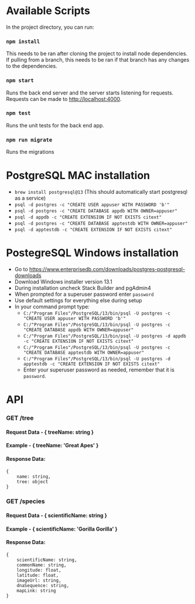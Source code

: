 # Available Scripts

In the project directory, you can run:
### `npm install`
This needs to be ran after cloning the project to install node dependencies. If pulling from a branch, this needs to be
ran if that branch has any changes to the dependencies.

### `npm start`

Runs the back end server and the server starts listening for requests. Requests can be made to
[http://localhost:4000](http://localhost:4000).

### `npm test`

Runs the unit tests for the back end app.

### `npm run migrate`

Runs the migrations

# PostgreSQL MAC installation
* `brew install postgresql@13` (This should automatically start postgresql as a service)
* `psql -d postgres -c "CREATE USER appuser WITH PASSWORD 'b'"`
* `psql -d postgres -c "CREATE DATABASE appdb WITH OWNER=appuser"`
* `psql -d appdb -c "CREATE EXTENSION IF NOT EXISTS citext"`
* `psql -d postgres -c "CREATE DATABASE apptestdb WITH OWNER=appuser"`
* `psql -d apptestdb -c "CREATE EXTENSION IF NOT EXISTS citext"`

# PostegreSQL Windows installation
* Go to https://www.enterprisedb.com/downloads/postgres-postgresql-downloads
* Download Windows installer version 13.1
* During installation uncheck Stack Builder and pgAdmin4
* When prompted for a superuser password enter `password`
* Use default settings for everything else during setup
* In your command prompt type:
  * `C:/"Program Files"/PostgreSQL/13/bin/psql -U postgres -c "CREATE USER appuser WITH PASSWORD 'b'"`
  * `C:/"Program Files"/PostgreSQL/13/bin/psql -U postgres -c "CREATE DATABASE appdb WITH OWNER=appuser"`
  * `C:/"Program Files"/PostgreSQL/13/bin/psql -U postgres -d appdb -c "CREATE EXTENSION IF NOT EXISTS citext"`
  * `C:/"Program Files"/PostgreSQL/13/bin/psql -U postgres -c "CREATE DATABASE apptestdb WITH OWNER=appuser"`
  * `C:/"Program Files"/PostgreSQL/13/bin/psql -U postgres -d apptestdb -c "CREATE EXTENSION IF NOT EXISTS citext"`
  * Enter your superuser password as needed, remember that it is `password`.
  
# API
### GET /tree
#### Request Data - { treeName: string }
#### Example - { treeName: 'Great Apes' }
#### Response Data:
```
{
	name: string,
	tree: object
}
```
### GET /species
#### Request Data - { scientificName: string }
#### Example - { scientificName: 'Gorilla Gorilla' }
#### Response Data:
```
{
	scientificName: string,
	commonName: string,
	longitude: float,
	latitude: float,
	imageUrl: string,
	dnaSequence: string,
	mapLink: string
}
```
